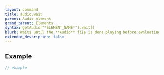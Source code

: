 ```yaml
---
layout: command
title: audio.wait
parent: Audio element
grand_parent: Elements
syntax: getAudio("*ELEMENT_NAME*").wait()
blurb: Waits until the **Audio** file is done playing before evaluating and executing the next commands.
extended_description: false
---
```


## Example
```javascript
// example
```